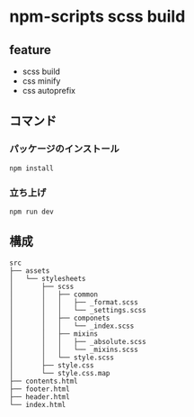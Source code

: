 # npm-scripts scss build

## feature
 - scss build  
 - css minify  
 - css autoprefix  

## コマンド

### パッケージのインストール
`npm install`  

### 立ち上げ
`npm run dev`  

## 構成
```
src
├── assets
│   └── stylesheets
│       ├── scss
│       │   ├── common
│       │   │   ├── _format.scss
│       │   │   └── _settings.scss
│       │   ├── componets
│       │   │   └── _index.scss
│       │   ├── mixins
│       │   │   ├── _absolute.scss
│       │   │   └── _mixins.scss
│       │   └── style.scss
│       ├── style.css
│       └── style.css.map
├── contents.html
├── footer.html
├── header.html
└── index.html
```
